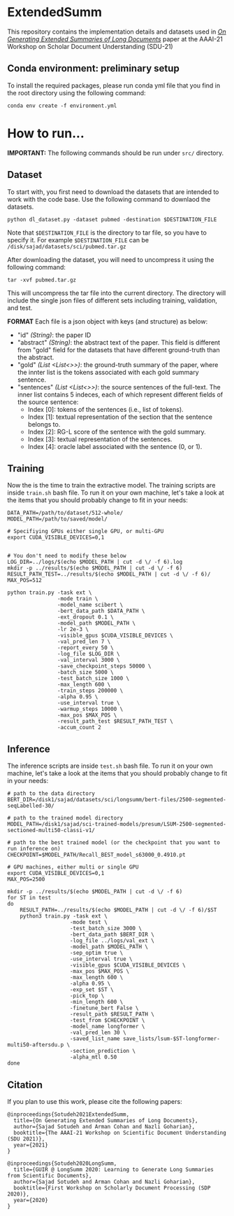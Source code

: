 # ExtendedSumm
This repository contains the implementation details and datasets used in _[On Generating Extended Summaries of Long Documents](http://ir.cs.georgetown.eud)_ paper at the AAAI-21 Workshop on Scholar Document Understanding (SDU-21)



## Conda environment: preliminary setup

To install the required packages, please run conda yml file that you find in the root directory using the following command:

```
conda env create -f environment.yml
```

# How to run...

**IMPORTANT:** The following commands should be run under `src/` directory.

## Dataset

To start with, you first need to download the datasets that are intended to work with the code base. Use the following command to downlaod the datasets. 

```
python dl_dataset.py -dataset pubmed -destination $DESTINATION_FILE
```
Note that `$DESTINATION_FILE` is the directory to tar file, so you have to specify it. For example `$DESTINATION_FILE` can be  `/disk/sajad/datasets/sci/pubmed.tar.gz`

After downloading the dataset, you will need to uncompress it using the following command:

```
tar -xvf pubmed.tar.gz 
```
This will uncompress the tar file into the current directory. The directory will include the single json files of different sets including training, validation, and test. 

**FORMAT** Each file is a json object with keys (and structure) as below:

- "id" _(String)_:  the paper ID
- "abstract" _(String)_: the abstract text of the paper. This field is different from "gold" field for the datasets that have different ground-truth than the abstract. 
- "gold"  _(List <List<>>)_: the ground-truth summary of the paper, where the innter list is the tokens associated with each gold summary sentence.
- "sentences" _(List <List<>>)_: the source sentences of the full-text. The inner list contains 5 indeces, each of which represent different fields of the source sentence:
    * Index [0]: tokens of the sentences (i.e., list of tokens).
    * Index [1]: textual representation of the section that the sentence belongs to. 
    * Index [2]: RG-L score of the sentence with the gold summary.
    * Index [3]: textual representation of the sentences.
    * Index [4]: oracle label associated with the sentence (0, or 1). 




## Training 
Now the is the time to train the extractive model. The training scripts are inside `train.sh` bash file. To run it on your own machine, let's take a look at the items that you should probably change to fit in your needs:

```
DATA_PATH=/path/to/dataset/512-whole/
MODEL_PATH=/path/to/saved/model/

# Specifiying GPUs either single GPU, or multi-GPU
export CUDA_VISIBLE_DEVICES=0,1


# You don't need to modify these below 
LOG_DIR=../logs/$(echo $MODEL_PATH | cut -d \/ -f 6).log
mkdir -p ../results/$(echo $MODEL_PATH | cut -d \/ -f 6)
RESULT_PATH_TEST=../results/$(echo $MODEL_PATH | cut -d \/ -f 6)/
MAX_POS=512

python train.py -task ext \
                -mode train \
                -model_name scibert \
                -bert_data_path $DATA_PATH \
                -ext_dropout 0.1 \
                -model_path $MODEL_PATH \
                -lr 2e-3 \
                -visible_gpus $CUDA_VISIBLE_DEVICES \
                -val_pred_len 7 \
                -report_every 50 \
                -log_file $LOG_DIR \
                -val_interval 3000 \
                -save_checkpoint_steps 50000 \
                -batch_size 5000 \
                -test_batch_size 1000 \
                -max_length 600 \
                -train_steps 200000 \
                -alpha 0.95 \
                -use_interval true \
                -warmup_steps 10000 \
                -max_pos $MAX_POS \
                -result_path_test $RESULT_PATH_TEST \
                -accum_count 2
 ```

## Inference 
The inference scripts are inside `test.sh` bash file. To run it on your own machine, let's take a look at the items that you should probably change to fit in your needs:

```
# path to the data directory
BERT_DIR=/disk1/sajad/datasets/sci/longsumm/bert-files/2500-segmented-seqLabelled-30/

# path to the trained model directory
MODEL_PATH=/disk1/sajad/sci-trained-models/presum/LSUM-2500-segmented-sectioned-multi50-classi-v1/

# path to the best trained model (or the checkpoint that you want to run inference on)
CHECKPOINT=$MODEL_PATH/Recall_BEST_model_s63000_0.4910.pt

# GPU machines, either multi or single GPU
export CUDA_VISIBLE_DEVICES=0,1
MAX_POS=2500

mkdir -p ../results/$(echo $MODEL_PATH | cut -d \/ -f 6)
for ST in test
do
    RESULT_PATH=../results/$(echo $MODEL_PATH | cut -d \/ -f 6)/$ST
    python3 train.py -task ext \
                    -mode test \
                    -test_batch_size 3000 \
                    -bert_data_path $BERT_DIR \
                    -log_file ../logs/val_ext \
                    -model_path $MODEL_PATH \
                    -sep_optim true \
                    -use_interval true \
                    -visible_gpus $CUDA_VISIBLE_DEVICES \
                    -max_pos $MAX_POS \
                    -max_length 600 \
                    -alpha 0.95 \
                    -exp_set $ST \
                    -pick_top \
                    -min_length 600 \
                    -finetune_bert False \
                    -result_path $RESULT_PATH \
                    -test_from $CHECKPOINT \
                    -model_name longformer \
                    -val_pred_len 30 \
                    -saved_list_name save_lists/lsum-$ST-longformer-multi50-aftersdu.p \
                    -section_prediction \
                    -alpha_mtl 0.50
done
 ```

## Citation

If you plan to use this work, please cite the following papers:

````
@inproceedings{Sotudeh2021ExtendedSumm,
  title={On Generating Extended Summaries of Long Documents},
  author={Sajad Sotudeh and Arman Cohan and Nazli Goharian},
  booktitle={The AAAI-21 Workshop on Scientific Document Understanding (SDU 2021)},
  year={2021}
}
````

````
@inproceedings{Sotudeh2020LongSumm,
  title={GUIR @ LongSumm 2020: Learning to Generate Long Summaries from Scientific Documents},
  author={Sajad Sotudeh and Arman Cohan and Nazli Goharian},
  booktitle={First Workshop on Scholarly Document Processing (SDP 2020)},
  year={2020}
}
````